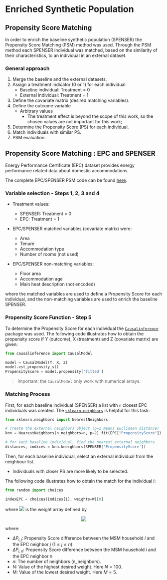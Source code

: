 # Enriched Synthetic Population <!-- omit in toc -->

## Propensity Score Matching

In order to enrich the baseline synthetic population (SPENSER) the Propensity Score Matching (PSM) method was used. Through the PSM method each SPENSER individual was matched, based  on the similarity of their characteristics, to an individual in an external dataset.

### General approach

1. Merge the baseline and the external datasets.
2. Assign a treatment indicator (0 or 1) for each individual:
   - Baseline individual: Treatment = 0
   - External individual: Treatment = 1
3. Define the covariate matrix (desired matching variables).
4. Define the outcome variable
   - Arbitrary values
     - The treatment effect is beyond the scope of this work, so the chosen values are not important for this work;
5. Determine the Propensity Score (PS) for each individual.
6. Match individuals with similar PS.
7. PSM evaluation.

## Propensity Score Matching : EPC and SPENSER

Energy Performance Certificate (EPC) dataset provides energy performance related data about domestic accommodations.

The complete EPC/SPENSER PSM code can be found [here](EPC_propensity_score_matching.ipynb).

### Variable selection - Steps 1, 2, 3 and 4

- Treatment values:
  - SPENSER: Treatment = 0
  - EPC: Treatment = 1

- EPC/SPENSER matched variables (covariate matrix) were:
  - Area
  - Tenure
  - Accommodation type
  - Number of rooms (not used)

- EPC/SPENSER non-matching variables:
  - Floor area
  - Accommodation age
  - Main heat description (not encoded)

where the matched variables are used to define a Propensity Score for each individual, and the non-matching variables are used to enrich the baseline SPENSER.

### Propensity Score Function - Step 5

To determine the Propensity Score for each individual the [`Causalinference`](https://causalinferenceinpython.org/) package was used. The following code illustrates how to obtain the propensity score if Y (outcome), X (treatment) and Z (covariate matrix) are given:

```python
from causalinference import CausalModel

model = CausalModel(Y, X, Z)
model.est_propensity_s()
PropensityScore = model.propensity['fitted']
```

> Important: the `CausalModel` only work with numerical arrays.

### Matching Process

First, for each baseline individual (SPENSER) a list with `n` closest EPC individuals was created. The [`sklearn.neighbors`](https://scikit-learn.org/stable/modules/neighbors.html) is helpful for this task:

```python
from sklearn.neighbors import NearestNeighbors

# create the external neighbors object (p=2 means Euclidean distance)
knn = NearestNeighbors(n_neighbors=n, p=2).fit(EPC["PropensityScore"])

# for each baseline individual, find the nearest external neighbors
distances, indices = knn.kneighbors(SPENSER['PropensityScore'])
```

Then, for each baseline individual, select an external individual from the neighbour list.

- Individuals with closer PS are more likely to be selected.

The following code illustrates how to obtain the match for the individual $i$:

```python
from random import choices

indexEPC = choices(indices[i], weights=W)[0]
```

where <img src="https://render.githubusercontent.com/render/math?math=W"> is the weight array defined by

<p align="center">
<img src="https://render.githubusercontent.com/render/math?math=W(%5CDelta%20P_%7Bi%2Cj%7D)%20%3D%20N%20-%20%20%5Cdfrac%7B%5CDelta%20P_%7Bi%2Cj%7D%7D%7B%5CDelta%20P_%7Bi%2Cn%7D%7D(N-M)%2C">
</p>

where:

- $\Delta P_{i,j}$: Propensity Score difference between the MSM household $i$ and the EPC neighbor $j$ ($1 \le j \le n$)
- $\Delta P_{i,n}$: Propensity Score difference between the MSM household $i$ and the EPC neighbor $n$
- $n$: The number of neighbors (n_neighbors).
- N: Value of the highest desired weight. Here $N=100$.
- M: Value of the lowest desired weight. Here $M=5$.
